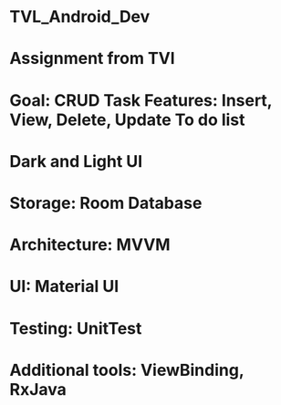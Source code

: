 # TVL_Android_Dev
# Assignment from TVl
# Goal: CRUD Task Features: Insert, View, Delete, Update To do list
# Dark and Light UI
# Storage: Room Database 
# Architecture: MVVM 
# UI: Material UI 
# Testing: UnitTest
# Additional tools: ViewBinding, RxJava
